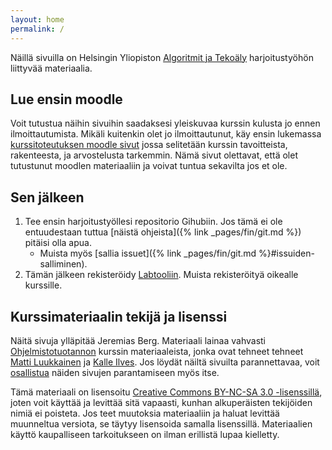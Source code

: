 ```yaml
---
layout: home
permalink: /
---
```


Näillä sivuilla on Helsingin Yliopiston [Algoritmit ja Tekoäly](https://studies.helsinki.fi/kurssit/opintojakso/otm-3d27dcc5-f7b5-4eec-b5db-53217aee3918/TKT20010) harjoitustyöhön liittyvää materiaalia. 

## Lue ensin moodle
Voit tutustua näihin sivuihin saadaksesi yleiskuvaa kurssin kulusta jo 
ennen ilmoittautumista. Mikäli kuitenkin olet jo ilmoittautunut, käy ensin lukemassa 
[kurssitoteutuksen moodle sivut]({{site.moodle}}) jossa selitetään kurssin tavoitteista, rakenteesta, ja arvostelusta tarkemmin. 
Nämä sivut olettavat, että olet tutustunut moodlen materiaaliin ja voivat tuntua sekavilta jos et ole.

## Sen jälkeen
1. Tee ensin harjoitustyöllesi repositorio Gihubiin. Jos tämä ei ole entuudestaan tuttua [näistä ohjeista]({% link _pages/fin/git.md %}) pitäisi olla apua. 
    - Muista myös [sallia issuet]({% link _pages/fin/git.md %}#issuiden-salliminen).
1. Tämän jälkeen rekisteröidy [Labtooliin](https://study.cs.helsinki.fi/labtool/). Muista rekisteröityä oikealle kurssille.

## Kurssimateriaalin tekijä ja lisenssi

Näitä sivuja ylläpitää Jeremias Berg. Materiaali lainaa vahvasti [Ohjelmistotuotannon](https://ohjelmistotuotanto-hy.github.io/) kurssin materiaaleista,
jonka ovat tehneet tehneet <a href="https://github.com/mluukkai">Matti Luukkainen</a> ja <a href="https://github.com/Kaltsoon">Kalle Ilves</a>. 
Jos löydät näiltä sivuilta parannettavaa, voit <a href="/korjaus#typoja-materiaalissa">osallistua</a> näiden sivujen parantamiseen myös itse.

Tämä materiaali on lisensoitu <a rel="license" href="https://creativecommons.org/licenses/by-nc-sa/3.0/">Creative Commons BY-NC-SA 3.0 -lisenssillä</a>, joten voit käyttää ja levittää sitä vapaasti, kunhan alkuperäisten tekijöiden nimiä ei poisteta. Jos teet muutoksia materiaaliin ja haluat levittää muunneltua versiota, se täytyy lisensoida samalla lisenssillä. Materiaalien käyttö kaupalliseen tarkoitukseen on ilman erillistä lupaa kielletty.
